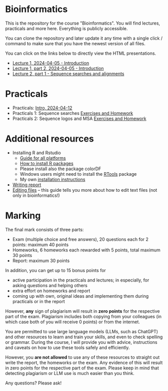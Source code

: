 # Bioinformatics

This is the repository for the course "Bioinformatics". You will find
lectures, practicals and more here. Everything is publicly accessible.

You can clone the repository and later update it any time with a single click / command to
make sure that you have the newest version of all files. 

You can click on the links below to directly view the HTML presentations.

 * [Lecture 1, 2024-04-05 - Introduction](https://january3.github.io/Bioinformatics/Lectures/lecture_01/weiner_BE_22_lecture_01_2024_04_05.html)
 * [Lecture 1, part 2, 2024-04-05 - Introduction](https://january3.github.io/Bioinformatics/Lectures/lecture_01/weiner_BE_22_lecture_01_2024_04_05.html)
 * [Lecture 2, part 1 - Sequence searches and alignments](https://january3.github.io/Bioinformatics/Lectures/lecture_02/weiner_bioinformatics_lecture_02.html)
<!--  * [Lecture 2, 2023-03-27 - Alignments and sequence search](https://january3.github.io/Bioinformatics/Lectures/lecture_02/weiner_BE_22_lecture_02.html)
 * [Lecture 3, 2023-04-11 - Protein sequences and protein similarity](https://january3.github.io/Bioinformatics/Lectures/lecture_03/weiner_BE_22_lecture_03.html)
 * [Lecture 4, 2023-04-20 - Multiple sequence alignments, logos, PSSMs](https://january3.github.io/Bioinformatics/Lectures/lecture_04/weiner_BE_22_lecture_04.html)
 * [Lecture 5, 2023-05-04 - Reproducible bioinformatics](https://january3.github.io/Bioinformatics/Lectures/lecture_05/weiner_BE_22_lecture_05.html)
 * [Lecture 6, 2023-05-11 - Sequence evolution](https://january3.github.io/Bioinformatics/Lectures/lecture_06/weiner_BE_22_lecture_06.html)
 * [Lecture 7, 2023-05-18 - Omics](https://january3.github.io/Bioinformatics/Lectures/lecture_07/weiner_BE_22_lecture_07.html)
 * [Lecture 8, 2023-06-01 - Transcription profiling](https://january3.github.io/Bioinformatics/Lectures/lecture_08/weiner_BE_22_lecture_08.html)
 * [Lecture 9, 2023-06-08 - Gene set enrichments](https://january3.github.io/Bioinformatics/Lectures/lecture_09/weiner_BE_22_lecture_09.html)
 * [Lecture 10, 2023-06-22 - Machine learning](https://january3.github.io/Bioinformatics/Lectures/lecture_10/weiner_BE_22_lecture_10.html)
 * [Lecture 11, 2023-06-25 - Visualizations](https://january3.github.io/Bioinformatics/Lectures/lecture_11/weiner_BE_22_lecture_11_visualizations.html)
 -->

# Practicals

  * Practicals: [Intro, 2024-04-12](https://january3.github.io/Bioinformatics/Practicals/practicals_01/weiner_practicals_01.html)
  * Practicals 1: Sequence searches [Exercises and Homework](https://january3.github.io/Bioinformatics/Practicals/practicals_01/weiner_practicals_01_exercises.html)
  * Practicals 2: Sequence logos and MSA [Exercises and Homework](https://january3.github.io/Bioinformatics/Practicals/practicals_02/weiner_BE_22_practicals_02_exercises.html)
  <!--
  * Practicals 3: Sequence structures [Exercises](https://january3.github.io/Bioinformatics/Practicals/practicals_03/weiner_BE_22_practicals_03.html)
  * Practicals 4: Introduction to R and programming[Exercises](https://january3.github.io/Bioinformatics/Practicals/practicals_04/weiner_BE_22_practicals_04_exercises.html)
  * Practicals 5: R and programming, statistical tests, visualizations [Exercises and Homework](https://january3.github.io/Bioinformatics/Practicals/practicals_05/weiner_BE_22_practicals_05_exercises.html)
  * Practicals 6: Phylogenies with R [Exercises and Homework](https://january3.github.io/Bioinformatics/Practicals/practicals_06/weiner_BE_22_practicals_06.html)
  * Practicals 7: Transcriptomics and clustering [Exercises and Homework](https://january3.github.io/Bioinformatics/Practicals/practicals_07/weiner_BE_22_practicals_07_exercises.html)
  * Practicals 8: Differential gene expression analysis [Exercises](https://january3.github.io/Bioinformatics/Practicals/practicals_08/weiner_BE_22_practicals_08_exercises.html)
  * Practicals 9: Machine Learning [Exercises + Homework](https://january3.github.io/Bioinformatics/Practicals/practicals_09/weiner_BE_22_practicals_09_exercises.html)
  -->

# Additional resources

 * Installing R and Rstudio
   * [Guide for all platforms](https://rstudio-education.github.io/hopr/starting.html)
   * [How to install R packages](https://www.dataquest.io/blog/install-package-r/)
   * Please install also the package colorDF
   * Windows users might need to install the [RTools](https://cran.r-project.org/bin/windows/Rtools/) package
   * My own [installation instructions](https://january3.github.io/Bioinformatics/Resources/installing_r.html)
 * [Writing report](https://january3.github.io/Bioinformatics/Exam/Report/report_guidelines.html)
 * [Editing files](https://github.com/january3/Bioinformatics/blob/main/Resources/Editing_files/editing_text_files.pdf) – this guide tells you more about how to edit text files (not only in bioinformatics!)

# Marking

  The final mark consists of three parts:

   * Exam (multiple choice and free answers), 20 questions each for 2 points: maximum 40 points
   * Homeworks, 6 homeworks each rewarded with 5 points, total maximum 30 points
   * Report: maximum 30 points
  
  In addition, you can get up to 15 bonus points for 

   * active participation in the practicals and lectures; in especially,
     for asking questions and helping others
   * extra effort on homeworks and report
   * coming up with own, original ideas and implementing them during practicals or in
     the report

  However, **any** sign of plagiarism will result in **zero points** for
  the respective part of the exam. Plagiarism includes both copying from
  your colleagues (in which case both of you will receive 0 points) or from
  the internet.

  You are permitted to use large language models (LLMs, such as ChatGPT)
  and other resources to learn and train your skills, and even to check
  spelling or grammar. During the course, I will provide you with advice,
  instructions and caveats on how to use these tools safely and efficiently.

  However, you **are not allowed** to use any of these resources to
  straight out write the report, the homeworks or the exam. Any evidence of this will
  result in zero points for the respective part of the exam. Please keep in
  mind that detecting plagiarism or LLM use is much easier than you think.

  Any questions? Please ask!




